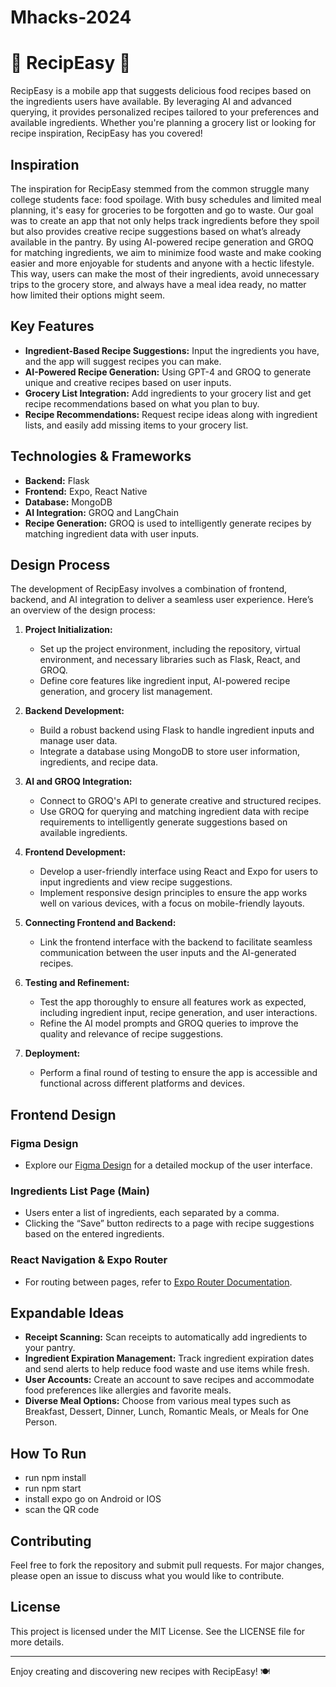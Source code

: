# Mhacks-2024

# 🍲 RecipEasy 🍲

RecipEasy is a mobile app that suggests delicious food recipes based on the ingredients users have available. By leveraging AI and advanced querying, it provides personalized recipes tailored to your preferences and available ingredients. Whether you're planning a grocery list or looking for recipe inspiration, RecipEasy has you covered!

## Inspiration

The inspiration for RecipEasy stemmed from the common struggle many college students face: food spoilage. With busy schedules and limited meal planning, it's easy for groceries to be forgotten and go to waste. Our goal was to create an app that not only helps track ingredients before they spoil but also provides creative recipe suggestions based on what’s already available in the pantry. By using AI-powered recipe generation and GROQ for matching ingredients, we aim to minimize food waste and make cooking easier and more enjoyable for students and anyone with a hectic lifestyle. This way, users can make the most of their ingredients, avoid unnecessary trips to the grocery store, and always have a meal idea ready, no matter how limited their options might seem.

## Key Features
- **Ingredient-Based Recipe Suggestions:** Input the ingredients you have, and the app will suggest recipes you can make.
- **AI-Powered Recipe Generation:** Using GPT-4 and GROQ to generate unique and creative recipes based on user inputs.
- **Grocery List Integration:** Add ingredients to your grocery list and get recipe recommendations based on what you plan to buy.
- **Recipe Recommendations:** Request recipe ideas along with ingredient lists, and easily add missing items to your grocery list.

## Technologies & Frameworks
- **Backend:** Flask
- **Frontend:** Expo, React Native
- **Database:** MongoDB
- **AI Integration:** GROQ and LangChain
- **Recipe Generation:** GROQ is used to intelligently generate recipes by matching ingredient data with user inputs.

## Design Process

The development of RecipEasy involves a combination of frontend, backend, and AI integration to deliver a seamless user experience. Here’s an overview of the design process:

1. **Project Initialization:**
   - Set up the project environment, including the repository, virtual environment, and necessary libraries such as Flask, React, and GROQ.
   - Define core features like ingredient input, AI-powered recipe generation, and grocery list management.

2. **Backend Development:**
   - Build a robust backend using Flask to handle ingredient inputs and manage user data.
   - Integrate a database using MongoDB to store user information, ingredients, and recipe data.

3. **AI and GROQ Integration:**
   - Connect to GROQ's API to generate creative and structured recipes.
   - Use GROQ for querying and matching ingredient data with recipe requirements to intelligently generate suggestions based on available ingredients.

4. **Frontend Development:**
   - Develop a user-friendly interface using React and Expo for users to input ingredients and view recipe suggestions.
   - Implement responsive design principles to ensure the app works well on various devices, with a focus on mobile-friendly layouts.

5. **Connecting Frontend and Backend:**
   - Link the frontend interface with the backend to facilitate seamless communication between the user inputs and the AI-generated recipes.

6. **Testing and Refinement:**
   - Test the app thoroughly to ensure all features work as expected, including ingredient input, recipe generation, and user interactions.
   - Refine the AI model prompts and GROQ queries to improve the quality and relevance of recipe suggestions.

7. **Deployment:**
   - Perform a final round of testing to ensure the app is accessible and functional across different platforms and devices.

## Frontend Design

### Figma Design
- Explore our [Figma Design](https://www.figma.com/design/pWNFldC9ix5EgPO57cD8j2/Untitled?node-id=0-1&t=Cbh6UZOloXIZazBj-1) for a detailed mockup of the user interface.

### Ingredients List Page (Main)
- Users enter a list of ingredients, each separated by a comma.
- Clicking the “Save” button redirects to a page with recipe suggestions based on the entered ingredients.

### React Navigation & Expo Router
- For routing between pages, refer to [Expo Router Documentation](https://docs.expo.dev/router/create-pages/).

## Expandable Ideas
- **Receipt Scanning:** Scan receipts to automatically add ingredients to your pantry.
- **Ingredient Expiration Management:** Track ingredient expiration dates and send alerts to help reduce food waste and use items while fresh.
- **User Accounts:** Create an account to save recipes and accommodate food preferences like allergies and favorite meals.
- **Diverse Meal Options:** Choose from various meal types such as Breakfast, Dessert, Dinner, Lunch, Romantic Meals, or Meals for One Person.

## How To Run
- run npm install
- run npm start
- install expo go on Android or IOS
- scan the QR code

## Contributing
Feel free to fork the repository and submit pull requests. For major changes, please open an issue to discuss what you would like to contribute.

## License
This project is licensed under the MIT License. See the LICENSE file for more details.

---

Enjoy creating and discovering new recipes with RecipEasy! 🍽️
